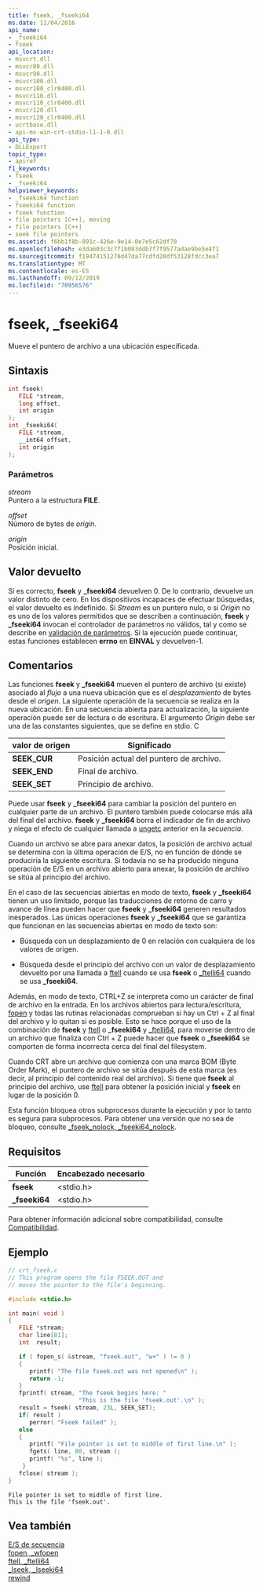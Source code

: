 ```yaml
---
title: fseek, _fseeki64
ms.date: 11/04/2016
api_name:
- _fseeki64
- fseek
api_location:
- msvcrt.dll
- msvcr80.dll
- msvcr90.dll
- msvcr100.dll
- msvcr100_clr0400.dll
- msvcr110.dll
- msvcr110_clr0400.dll
- msvcr120.dll
- msvcr120_clr0400.dll
- ucrtbase.dll
- api-ms-win-crt-stdio-l1-1-0.dll
api_type:
- DLLExport
topic_type:
- apiref
f1_keywords:
- fseek
- _fseeki64
helpviewer_keywords:
- _fseeki64 function
- fseeki64 function
- fseek function
- file pointers [C++], moving
- file pointers [C++]
- seek file pointers
ms.assetid: f6bb1f8b-891c-426e-9e14-0e7e5c62df70
ms.openlocfilehash: e3da603c3c7f1b083ddb7f7f9577adae9be5e4f1
ms.sourcegitcommit: f19474151276d47da77cdfd20df53128fdcc3ea7
ms.translationtype: MT
ms.contentlocale: es-ES
ms.lasthandoff: 09/12/2019
ms.locfileid: "70956576"
---
```

# <a name="fseek-_fseeki64"></a>fseek, _fseeki64

Mueve el puntero de archivo a una ubicación especificada.

## <a name="syntax"></a>Sintaxis

```C
int fseek(
   FILE *stream,
   long offset,
   int origin
);
int _fseeki64(
   FILE *stream,
   __int64 offset,
   int origin
);
```

### <a name="parameters"></a>Parámetros

*stream*<br/>
Puntero a la estructura **FILE**.

*offset*<br/>
Número de bytes de *origin*.

*origin*<br/>
Posición inicial.

## <a name="return-value"></a>Valor devuelto

Si es correcto, **fseek** y **_fseeki64** devuelven 0. De lo contrario, devuelve un valor distinto de cero. En los dispositivos incapaces de efectuar búsquedas, el valor devuelto es indefinido. Si *Stream* es un puntero nulo, o si *Origin* no es uno de los valores permitidos que se describen a continuación, **fseek** y **_fseeki64** invocan el controlador de parámetros no válidos, tal y como se describe en [validación de parámetros](../../c-runtime-library/parameter-validation.md). Si la ejecución puede continuar, estas funciones establecen **errno** en **EINVAL** y devuelven-1.

## <a name="remarks"></a>Comentarios

Las funciones **fseek** y **_fseeki64** mueven el puntero de archivo (si existe) asociado al *flujo* a una nueva ubicación que es el *desplazamiento* de bytes desde el *origen*. La siguiente operación de la secuencia se realiza en la nueva ubicación. En una secuencia abierta para actualización, la siguiente operación puede ser de lectura o de escritura. El argumento *Origin* debe ser una de las constantes siguientes, que se define en stdio. C

|valor de origen|Significado|
|-|-|
| **SEEK_CUR** | Posición actual del puntero de archivo. |
| **SEEK_END** | Final de archivo. |
| **SEEK_SET** | Principio de archivo. |

Puede usar **fseek** y **_fseeki64** para cambiar la posición del puntero en cualquier parte de un archivo. El puntero también puede colocarse más allá del final del archivo. **fseek** y **_fseeki64** borra el indicador de fin de archivo y niega el efecto de cualquier llamada a [ungetc](ungetc-ungetwc.md) anterior en la *secuencia*.

Cuando un archivo se abre para anexar datos, la posición de archivo actual se determina con la última operación de E/S, no en función de dónde se produciría la siguiente escritura. Si todavía no se ha producido ninguna operación de E/S en un archivo abierto para anexar, la posición de archivo se sitúa al principio del archivo.

En el caso de las secuencias abiertas en modo de texto, **fseek** y **_fseeki64** tienen un uso limitado, porque las traducciones de retorno de carro y avance de línea pueden hacer que **fseek** y **_fseeki64** generen resultados inesperados. Las únicas operaciones **fseek** y **_fseeki64** que se garantiza que funcionan en las secuencias abiertas en modo de texto son:

- Búsqueda con un desplazamiento de 0 en relación con cualquiera de los valores de origen.

- Búsqueda desde el principio del archivo con un valor de desplazamiento devuelto por una llamada a [ftell](ftell-ftelli64.md) cuando se usa **fseek** o [_ftelli64](ftell-ftelli64.md) cuando se usa **_fseeki64**.

Además, en modo de texto, CTRL+Z se interpreta como un carácter de final de archivo en la entrada. En los archivos abiertos para lectura/escritura, [fopen](fopen-wfopen.md) y todas las rutinas relacionadas comprueban si hay un Ctrl + Z al final del archivo y lo quitan si es posible. Esto se hace porque el uso de la combinación de **fseek** y [ftell](ftell-ftelli64.md) o **_fseeki64** y [_ftelli64](ftell-ftelli64.md), para moverse dentro de un archivo que finaliza con Ctrl + Z puede hacer que **fseek** o **_fseeki64** se comporten de forma incorrecta cerca del final del filesystem.

Cuando CRT abre un archivo que comienza con una marca BOM (Byte Order Mark), el puntero de archivo se sitúa después de esta marca (es decir, al principio del contenido real del archivo). Si tiene que **fseek** al principio del archivo, use [ftell](ftell-ftelli64.md) para obtener la posición inicial y **fseek** en lugar de la posición 0.

Esta función bloquea otros subprocesos durante la ejecución y por lo tanto es segura para subprocesos. Para obtener una versión que no sea de bloqueo, consulte [_fseek_nolock, _fseeki64_nolock](fseek-nolock-fseeki64-nolock.md).

## <a name="requirements"></a>Requisitos

|Función|Encabezado necesario|
|--------------|---------------------|
|**fseek**|\<stdio.h>|
|**_fseeki64**|\<stdio.h>|

Para obtener información adicional sobre compatibilidad, consulte [Compatibilidad](../../c-runtime-library/compatibility.md).

## <a name="example"></a>Ejemplo

```C
// crt_fseek.c
// This program opens the file FSEEK.OUT and
// moves the pointer to the file's beginning.

#include <stdio.h>

int main( void )
{
   FILE *stream;
   char line[81];
   int  result;

   if ( fopen_s( &stream, "fseek.out", "w+" ) != 0 )
   {
      printf( "The file fseek.out was not opened\n" );
      return -1;
   }
   fprintf( stream, "The fseek begins here: "
                    "This is the file 'fseek.out'.\n" );
   result = fseek( stream, 23L, SEEK_SET);
   if( result )
      perror( "Fseek failed" );
   else
   {
      printf( "File pointer is set to middle of first line.\n" );
      fgets( line, 80, stream );
      printf( "%s", line );
    }
   fclose( stream );
}
```

```Output
File pointer is set to middle of first line.
This is the file 'fseek.out'.
```

## <a name="see-also"></a>Vea también

[E/S de secuencia](../../c-runtime-library/stream-i-o.md)<br/>
[fopen, _wfopen](fopen-wfopen.md)<br/>
[ftell, _ftelli64](ftell-ftelli64.md)<br/>
[_lseek, _lseeki64](lseek-lseeki64.md)<br/>
[rewind](rewind.md)<br/>
